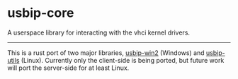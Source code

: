 # usbip-core

A userspace library for interacting with the vhci kernel drivers.

---

This is a rust port of two major libraries, [usbip-win2](https://github.com/vadimgrn/usbip-win2) (Windows) and [usbip-utils](https://github.com/torvalds/linux/tree/master/tools/usb/usbip) (Linux).
Currently only the client-side is being ported, but future work will port the server-side for at least Linux.
